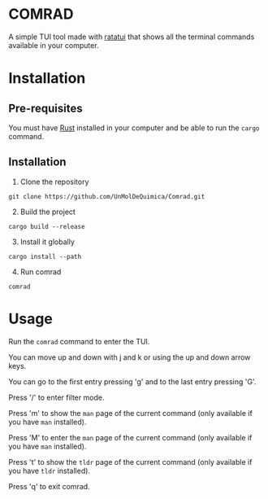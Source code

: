 # COMRAD

A simple TUI tool made with [ratatui](https://ratatui.rs/) that shows all the terminal commands available in your computer.

# Installation

## Pre-requisites
You must have [Rust](https://www.rust-lang.org/tools/install) installed in your computer and be able to run the `cargo` command.

## Installation

1. Clone the repository
```
git clone https://github.com/UnMolDeQuimica/Comrad.git
```

2. Build the project
```
cargo build --release
```

3. Install it globally
```
cargo install --path
```

4. Run comrad
```
comrad
```

# Usage

Run the `comrad` command to enter the TUI.

You can move up and down with j and k or using the up and down arrow keys.

You can go to the first entry pressing 'g' and to the last entry pressing 'G'.

Press '/' to enter filter mode.

Press 'm' to show the `man` page of the current command (only available if you have `man` installed).

Press 'M' to enter the `man` page of the current command (only available if you have `man` installed).

Press 't' to show the `tldr` page of the current command (only available if you have `tldr` installed).

Press 'q' to exit comrad.